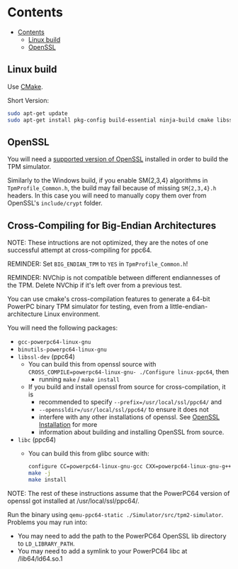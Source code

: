 
# Contents

* [Contents](#contents)
  * [Linux build](#linux-build)
  * [OpenSSL](#openssl)

## Linux build

Use [CMake](Build.CMake.md).

Short Version:

```bash
sudo apt-get update
sudo apt-get install pkg-config build-essential ninja-build cmake libssl-dev clang
```

## OpenSSL

You will need a [supported version of OpenSSL](BuildIntro.md#supported-crypto-libraries)
installed in order to build the TPM simulator.

Similarly to the Windows build, if you enable SM{2,3,4} algorithms in `TpmProfile_Common.h`,
the build may fail because of missing `SM{2,3,4}.h` headers. In this case you will
need to manually copy them over from OpenSSL's `include/crypt` folder.

## Cross-Compiling for Big-Endian Architectures

NOTE: These intructions are not optimized, they are the notes of one successful
attempt at cross-compiling for ppc64.

REMINDER: Set `BIG_ENDIAN_TPM` to `YES` in `TpmProfile_Common.h`!

REMINDER: NVChip is not compatible between different endiannesses of the TPM.
Delete NVChip if it's left over from a previous test.

You can use cmake's cross-compilation features to generate a 64-bit PowerPC
binary TPM simulator for testing, even from a little-endian-architecture Linux
environment.

You will need the following packages:

* `gcc-powerpc64-linux-gnu`
* `binutils-powerpc64-linux-gnu`
* `libssl-dev` (ppc64)
  * You can build this from openssl source with `CROSS_COMPILE=powerpc64-linux-gnu- ./Configure linux-ppc64`, then
    * running `make` / `make install`
  * If you build and install openssl from source for cross-compilation, it is
    * recommended to specify `--prefix=/usr/local/ssl/ppc64/` and
    * `--openssldir=/usr/local/ssl/ppc64/` to ensure it does not
    * interfere with any other installations of openssl. See [OpenSSL Installation]
      for more
    * information about building and installing OpenSSL from source.
* `libc` (ppc64)
  * You can build this from glibc source with:

    ```bash
    configure CC=powerpc64-linux-gnu-gcc CXX=powerpc64-linux-gnu-g++ --target=powerpc64-linux-gnu --host=powerpc64-linux-gnu
    make -j
    make install
    ```

NOTE: The rest of these instructions assume that the PowerPC64 version of
openssl got installed at /usr/local/ssl/ppc64/.

Run the binary using `qemu-ppc64-static ./Simulator/src/tpm2-simulator`.
Problems you may run into:

* You may need to add the path to the PowerPC64 OpenSSL lib directory to `LD_LIBRARY_PATH`.
* You may need to add a symlink to your PowerPC64 libc at /lib64/ld64.so.1

[OpenSSL Installation]: https://wiki.openssl.org/index.php/Compilation_and_Installation
